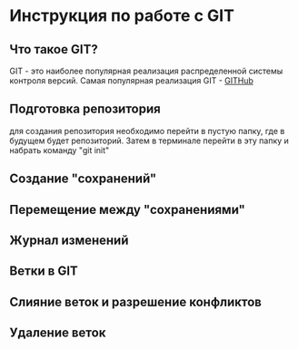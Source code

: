# Инструкция по работе с GIT

## Что такое GIT?

GIT - это наиболее популярная реализация распределенной системы контроля версий. Самая популярная реализация GIT - [GITHub](https://github.com)

## Подготовка репозитория
для создания репозитория необходимо перейти в пустую папку, где в будущем будет репозиторий. Затем в терминале перейти в эту папку и набрать команду "git init"

## Создание "сохранений"

## Перемещение между "сохранениями"

## Журнал изменений

## Ветки в GIT

## Слияние веток и разрешение конфликтов

## Удаление веток
